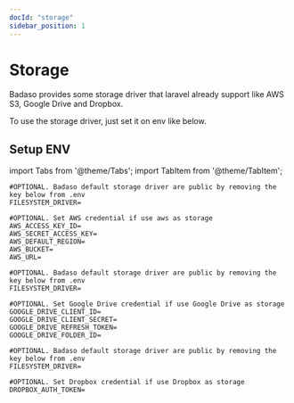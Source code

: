 ```yaml
---
docId: "storage"
sidebar_position: 1
---
```


# Storage

Badaso provides some storage driver that laravel already support like AWS S3, Google Drive and Dropbox.

To use the storage driver, just set it on env like below.

## Setup ENV

import Tabs from '@theme/Tabs';
import TabItem from '@theme/TabItem';

<Tabs>
  <TabItem value="aws" label="AWS" default>

    #OPTIONAL. Badaso default storage driver are public by removing the key below from .env
    FILESYSTEM_DRIVER=

    #OPTIONAL. Set AWS credential if use aws as storage
    AWS_ACCESS_KEY_ID=
    AWS_SECRET_ACCESS_KEY=
    AWS_DEFAULT_REGION=
    AWS_BUCKET=
    AWS_URL=
  </TabItem>
  <TabItem value="google" label="Google">

    #OPTIONAL. Badaso default storage driver are public by removing the key below from .env
    FILESYSTEM_DRIVER=

    #OPTIONAL. Set Google Drive credential if use Google Drive as storage
    GOOGLE_DRIVE_CLIENT_ID=
    GOOGLE_DRIVE_CLIENT_SECRET=
    GOOGLE_DRIVE_REFRESH_TOKEN=
    GOOGLE_DRIVE_FOLDER_ID=
  </TabItem>
  <TabItem value="dropbox" label="Dropbox">

    #OPTIONAL. Badaso default storage driver are public by removing the key below from .env
    FILESYSTEM_DRIVER=

    #OPTIONAL. Set Dropbox credential if use Dropbox as storage
    DROPBOX_AUTH_TOKEN=
  </TabItem>
</Tabs>
